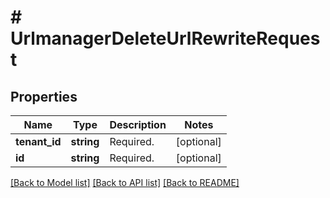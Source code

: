 # # UrlmanagerDeleteUrlRewriteRequest


## Properties


Name | Type | Description | Notes
------------ | ------------- | ------------- | -------------
**tenant_id**| **string** | Required.  | [optional]
**id**| **string** | Required.  | [optional]


[[Back to Model list]](../../README.md#models) [[Back to API list]](../../README.md#endpoints) [[Back to README]](../../README.md)